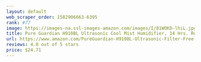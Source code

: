 ```yaml
---
layout: default 
﻿web_scraper_order: 1582906663-6395
rank: #77
image: https://images-na.ssl-images-amazon.com/images/I/81WOKD-lhiL.jpg
title: Pure Guardian H910BL Ultrasonic Cool Mist Humidifier, 14 Hrs. Run Time, 210 Sq. Ft.…
url: https://www.amazon.com/PureGuardian-H910BL-Ultrasonic-Filter-Free-Guardian/dp/B01AW4D4BU/ref=zg_mw_hpc_77?_encoding=UTF8&psc=1&refRID=25WQDBTAJF2JRCYG7BG8
reviews: 4.0 out of 5 stars
price: $24.71 
---
```

